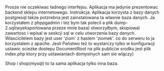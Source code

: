 Prosze nie oczekiwac ładnego interfejsu. Aplikacja ma jedynie prezentowac backend sklepu internetowego.
Instrukcja:
Aplikacja korzysta z bazy danych postgresql takze potzrebna jest zainstalowana ta wlasnie baza danych. Ja korzystałem z phppgadmin i tez bym tak polecil a plik dump-2.sql(wyeksportowana przeze mnie baza) otworzyłbym, skopiowal zawartosc i wpisal w seskcji sql w celu utworzenia bazy danych. Wlascicilelem bazy jest user 'ziom' z haslem 'ziomek'.
co do serweru to ja korzystalem z apache. Jesli Państwo też to wystarczy tylko w konfiguracji ustawic sciezke dostepu DocumentRoot na plik public(w srodku jest plik index.php ktory przy ustawianiach domyslnych sam sie wlączy)

Shop i shop(mysql) to ta sama aplikacja tylko inna baza.
